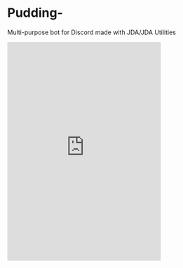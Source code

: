 # Pudding-
Multi-purpose bot for Discord made with JDA/JDA Utilities

<iframe src="https://discordapp.com/widget?id=626853629558521876&theme=dark" width="350" height="500" allowtransparency="true" frameborder="0" sandbox="allow-popups allow-popups-to-escape-sandbox allow-same-origin allow-scripts"></iframe>
